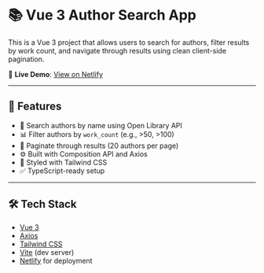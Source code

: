 # 📚 Vue 3 Author Search App

This is a Vue 3 project that allows users to search for authors, filter results by work count, and navigate through results using clean client-side pagination.

🔗 **Live Demo**: [View on Netlify](https://app.netlify.com/projects/author-assignment/deploys/)

---

## 🚀 Features

- 🔎 Search authors by name using Open Library API
- 📊 Filter authors by `work_count` (e.g., >50, >100)
- 📄 Paginate through results (20 authors per page)
- ⚙️ Built with Composition API and Axios
- 🎨 Styled with Tailwind CSS
- ✅ TypeScript-ready setup

---

## 🛠️ Tech Stack

- [Vue 3](https://vuejs.org/)
- [Axios](https://axios-http.com/)
- [Tailwind CSS](https://tailwindcss.com/)
- [Vite](https://vitejs.dev/) (dev server)
- [Netlify](https://netlify.com/) for deployment
